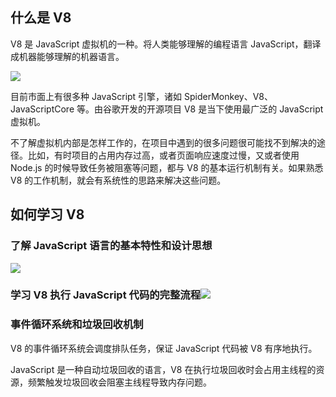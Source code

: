 ## 什么是 V8
V8 是 JavaScript 虚拟机的一种。将人类能够理解的编程语言 JavaScript，翻译成机器能够理解的机器语言。

![](/images/1673530591395-779bc736-50e3-46a2-a743-fa13d07bdacb.png)

目前市面上有很多种 JavaScript 引擎，诸如 SpiderMonkey、V8、JavaScriptCore 等。由谷歌开发的开源项目 V8 是当下使用最广泛的 JavaScript 虚拟机。



不了解虚拟机内部是怎样工作的，在项目中遇到的很多问题很可能找不到解决的途径。比如，有时项目的占用内存过高，或者页面响应速度过慢，又或者使用 Node.js 的时候导致任务被阻塞等问题，都与 V8 的基本运行机制有关。如果熟悉 V8 的工作机制，就会有系统性的思路来解决这些问题。

## 如何学习 V8
### 了解 JavaScript 语言的基本特性和设计思想
![](/images/1673530796319-171e88e5-113b-44b0-b390-3d375eef72e3.png)

### 学习 V8 执行 JavaScript 代码的完整流程![](/images/1673530919310-eeef53fb-fc73-4c1a-bdcb-7c02fc8ab5d5.png)
### 事件循环系统和垃圾回收机制
V8 的事件循环系统会调度排队任务，保证 JavaScript 代码被 V8 有序地执行。

JavaScript 是一种自动垃圾回收的语言，V8 在执行垃圾回收时会占用主线程的资源，频繁触发垃圾回收会阻塞主线程导致内存问题。



